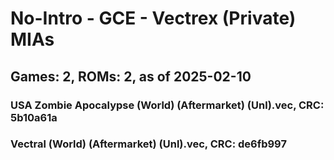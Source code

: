 # No-Intro - GCE - Vectrex (Private) MIAs
## Games: 2, ROMs: 2, as of 2025-02-10

### USA Zombie Apocalypse (World) (Aftermarket) (Unl).vec, CRC: 5b10a61a
### Vectral (World) (Aftermarket) (Unl).vec, CRC: de6fb997
